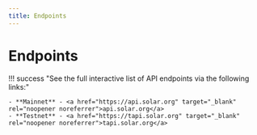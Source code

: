 ```yaml
---
title: Endpoints
---
```


# Endpoints

!!! success "See the full interactive list of API endpoints via the following links:"

    - **Mainnet** - <a href="https://api.solar.org" target="_blank" rel="noopener noreferrer">api.solar.org</a>
    - **Testnet** - <a href="https://tapi.solar.org" target="_blank" rel="noopener noreferrer">tapi.solar.org</a>
